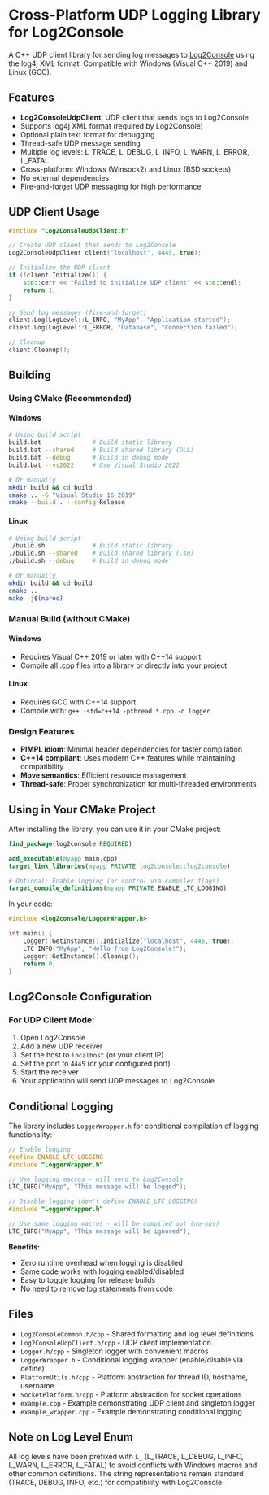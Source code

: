 # Cross-Platform UDP Logging Library for Log2Console

A C++ UDP client library for sending log messages to [Log2Console](https://github.com/Statyk7/log2console) using the log4j XML format. Compatible with Windows (Visual C++ 2019) and Linux (GCC).

## Features

- **Log2ConsoleUdpClient**: UDP client that sends logs to Log2Console  
- Supports log4j XML format (required by Log2Console)
- Optional plain text format for debugging
- Thread-safe UDP message sending
- Multiple log levels: L_TRACE, L_DEBUG, L_INFO, L_WARN, L_ERROR, L_FATAL
- Cross-platform: Windows (Winsock2) and Linux (BSD sockets)
- No external dependencies
- Fire-and-forget UDP messaging for high performance

## UDP Client Usage

```cpp
#include "Log2ConsoleUdpClient.h"

// Create UDP client that sends to Log2Console
Log2ConsoleUdpClient client("localhost", 4445, true);

// Initialize the UDP client
if (!client.Initialize()) {
    std::cerr << "Failed to initialize UDP client" << std::endl;
    return 1;
}

// Send log messages (fire-and-forget)
client.Log(LogLevel::L_INFO, "MyApp", "Application started");
client.Log(LogLevel::L_ERROR, "Database", "Connection failed");

// Cleanup
client.Cleanup();
```

## Building

### Using CMake (Recommended)

#### Windows
```bash
# Using build script
build.bat              # Build static library
build.bat --shared     # Build shared library (DLL)
build.bat --debug      # Build in debug mode
build.bat --vs2022     # Use Visual Studio 2022

# Or manually
mkdir build && cd build
cmake .. -G "Visual Studio 16 2019"
cmake --build . --config Release
```

#### Linux
```bash
# Using build script
./build.sh             # Build static library
./build.sh --shared    # Build shared library (.so)
./build.sh --debug     # Build in debug mode

# Or manually
mkdir build && cd build
cmake ..
make -j$(nproc)
```

### Manual Build (without CMake)

#### Windows
- Requires Visual C++ 2019 or later with C++14 support
- Compile all .cpp files into a library or directly into your project

#### Linux
- Requires GCC with C++14 support
- Compile with: `g++ -std=c++14 -pthread *.cpp -o logger`

### Design Features
- **PIMPL idiom**: Minimal header dependencies for faster compilation
- **C++14 compliant**: Uses modern C++ features while maintaining compatibility
- **Move semantics**: Efficient resource management
- **Thread-safe**: Proper synchronization for multi-threaded environments

## Using in Your CMake Project

After installing the library, you can use it in your CMake project:

```cmake
find_package(log2console REQUIRED)

add_executable(myapp main.cpp)
target_link_libraries(myapp PRIVATE log2console::log2console)

# Optional: Enable logging (or control via compiler flags)
target_compile_definitions(myapp PRIVATE ENABLE_LTC_LOGGING)
```

In your code:
```cpp
#include <log2console/LoggerWrapper.h>

int main() {
    Logger::GetInstance().Initialize("localhost", 4445, true);
    LTC_INFO("MyApp", "Hello from Log2Console!");
    Logger::GetInstance().Cleanup();
    return 0;
}
```

## Log2Console Configuration

### For UDP Client Mode:
1. Open Log2Console
2. Add a new UDP receiver
3. Set the host to `localhost` (or your client IP)
4. Set the port to `4445` (or your configured port)
5. Start the receiver
6. Your application will send UDP messages to Log2Console

## Conditional Logging

The library includes `LoggerWrapper.h` for conditional compilation of logging functionality:

```cpp
// Enable logging
#define ENABLE_LTC_LOGGING
#include "LoggerWrapper.h"

// Use logging macros - will send to Log2Console
LTC_INFO("MyApp", "This message will be logged");
```

```cpp
// Disable logging (don't define ENABLE_LTC_LOGGING)
#include "LoggerWrapper.h"

// Use same logging macros - will be compiled out (no-ops)
LTC_INFO("MyApp", "This message will be ignored");
```

**Benefits:**
- Zero runtime overhead when logging is disabled
- Same code works with logging enabled/disabled
- Easy to toggle logging for release builds
- No need to remove log statements from code

## Files

- `Log2ConsoleCommon.h/cpp` - Shared formatting and log level definitions
- `Log2ConsoleUdpClient.h/cpp` - UDP client implementation
- `Logger.h/cpp` - Singleton logger with convenient macros
- `LoggerWrapper.h` - Conditional logging wrapper (enable/disable via define)
- `PlatformUtils.h/cpp` - Platform abstraction for thread ID, hostname, username
- `SocketPlatform.h/cpp` - Platform abstraction for socket operations
- `example.cpp` - Example demonstrating UDP client and singleton logger
- `example_wrapper.cpp` - Example demonstrating conditional logging

## Note on Log Level Enum

All log levels have been prefixed with `L_` (L_TRACE, L_DEBUG, L_INFO, L_WARN, L_ERROR, L_FATAL) to avoid conflicts with Windows macros and other common definitions. The string representations remain standard (TRACE, DEBUG, INFO, etc.) for compatibility with Log2Console.